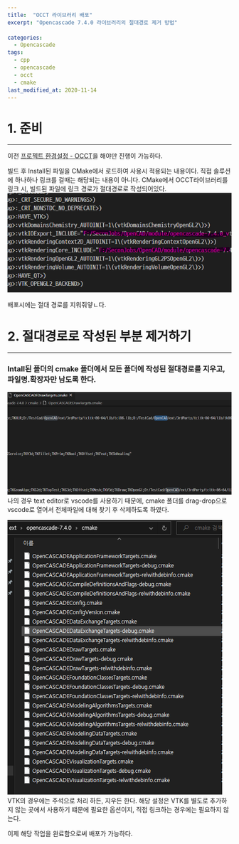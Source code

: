 ```yaml
---
title:  "OCCT 라이브러리 배포"
excerpt: "Opencascade 7.4.0 라이브러리의 절대경로 제거 방법"

categories:
  - Opencascade
tags:
  - cpp
  - opencascade
  - occt
  - cmake
last_modified_at: 2020-11-14
---
```


# 1. 준비
- - -
이전 [프로젝트 환경설정 - OCCT](https://essspressso.info/Opencascade/OCCT-BOOK-03/)을 해야만 진행이 가능하다.

빌드 후 Install된 파일을 CMake에서 로드하여 사용시 적용되는 내용이다.
직접 솔루션에 하나하나 링크를 걸때는 해당되는 내용이 아니다.
CMake에서 OCCT라이브러리를 링크 시, 빌드된 파일에 링크 경로가 절대경로로 작성되어있다.
![source settings](/assets/images/OCCT/03/post3-1-setting1.png)

배포시에는 절대 경로를 지워줘얗ㄴ다.

# 2. 절대경로로 작성된 부분 제거하기
- - -

### Intall된 폴더의 cmake 폴더에서 모든 폴더에 작성된 절대경로를 지우고, 파일명.확장자만 남도록 한다.
![source settings](/assets/images/OCCT/03/post3-1-setting3.png)
나의 경우 text editor로 vscode를 사용하기 때문에, cmake 폴더를 drag-drop으로 vscode로 열어서 전체파일에 대해 찾기 후 삭제하도록 하였다.

![source settings](/assets/images/OCCT/03/post3-1-setting2.png)
VTK의 경우에는 주석으로 처리 하든, 지우든 한다. 
해당 설정은 VTK를 별도로 추가하지 않는 곳에서 사용하기 떄문에 필요한 옵션이지, 직접 링크하는 경우에는 필요하지 않는다.

이제 해당 작업을 완료함으로써 배포가 가능하다.
